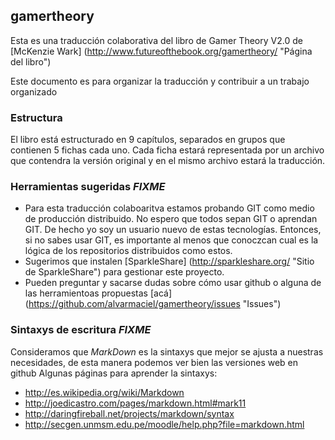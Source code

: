 ## gamertheory

Esta es una traducción colaborativa del libro de Gamer Theory V2.0 de [McKenzie Wark] (http://www.futureofthebook.org/gamertheory/ "Página del libro")

Este documento es para organizar la traducción y contribuir a un trabajo organizado

### Estructura
El libro está estructurado en 9 capítulos, separados en grupos que contienen 5 fichas cada uno.
Cada ficha estará representada por un archivo que contendra la versión original y en el mismo archivo estará la traducción.

### Herramientas sugeridas *FIXME*
* Para esta traducción colaboaritva estamos probando GIT como medio  de producción distribuido. No espero que todos sepan GIT o aprendan GIT. De hecho yo soy un usuario nuevo de estas tecnologías. Entonces, si no sabes usar GIT, es importante al menos que conoczcan cual es la lógica de los repositorios distribuidos como estos.
* Sugerimos que instalen [SparkleShare] (http://sparkleshare.org/ "Sitio de SparkleShare") para gestionar este proyecto.
* Pueden preguntar y sacarse dudas sobre cómo usar github o alguna de las herramientoas propuestas [acá] (https://github.com/alvarmaciel/gamertheory/issues "Issues")


### Sintaxys de escritura *FIXME*
Consideramos que *MarkDown* es la sintaxys que mejor se ajusta a nuestras necesidades, de esta manera podemos ver bien las versiones web en github
Algunas páginas para aprender la sintaxys:
* http://es.wikipedia.org/wiki/Markdown
* http://joedicastro.com/pages/markdown.html#mark11
* http://daringfireball.net/projects/markdown/syntax
* http://secgen.unmsm.edu.pe/moodle/help.php?file=markdown.html
